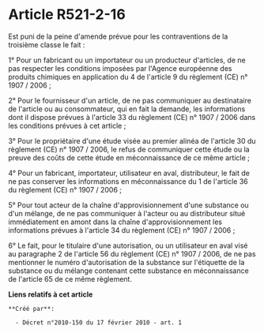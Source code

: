 # Article R521-2-16

Est puni de la peine d'amende prévue pour les contraventions de la troisième classe le fait : 

1° Pour un fabricant ou un importateur ou un producteur d'articles, de ne pas respecter les conditions imposées par l'Agence
européenne des produits chimiques en application du 4 de l'article 9 du règlement (CE) n° 1907 / 2006 ; 

2° Pour le fournisseur d'un article, de ne pas communiquer au destinataire de l'article ou au consommateur, qui en fait la
demande, les informations dont il dispose prévues à l'article 33 du règlement (CE) n° 1907 / 2006 dans les conditions prévues
à cet article ; 

3° Pour le propriétaire d'une étude visée au premier alinéa de l'article 30 du règlement (CE) n° 1907 / 2006, le refus de
communiquer cette étude ou la preuve des coûts de cette étude en méconnaissance de ce même article ; 

4° Pour un fabricant, importateur, utilisateur en aval, distributeur, le fait de ne pas conserver les informations en
méconnaissance du 1 de l'article 36 du règlement (CE) n° 1907 / 2006 ; 

5° Pour tout acteur de la chaîne d'approvisionnement d'une substance ou d'un mélange, de ne pas communiquer à l'acteur ou au
distributeur situé immédiatement en amont dans la chaîne d'approvisionnement les informations prévues à l'article 34 du
règlement (CE) n° 1907 / 2006 ; 

6° Le fait, pour le titulaire d'une autorisation, ou un utilisateur en aval visé au paragraphe 2 de l'article 56 du règlement
(CE) n° 1907 / 2006, de ne pas mentionner le numéro d'autorisation de la substance sur l'étiquette de la substance ou du
mélange contenant cette substance en méconnaissance de l'article 65 de ce même règlement.

**Liens relatifs à cet article**

	**Créé par**:

	  - Décret n°2010-150 du 17 février 2010 - art. 1

